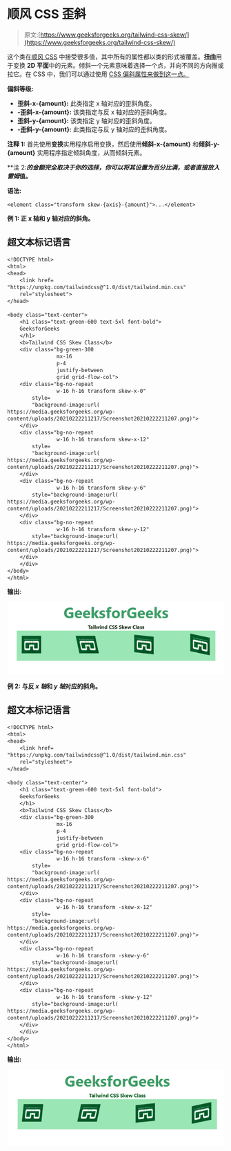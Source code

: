 # 顺风 CSS 歪斜

> 原文:[https://www.geeksforgeeks.org/tailwind-css-skew/](https://www.geeksforgeeks.org/tailwind-css-skew/)

这个类在[顺风 CSS](https://www.geeksforgeeks.org/css-tailwind-introduction/) 中接受很多值，其中所有的属性都以类的形式被覆盖。**扭曲**用于变换 **2D 平面**中的元素。倾斜一个元素意味着选择一个点，并向不同的方向推或拉它。在 CSS 中，我们可以通过使用 [CSS 偏斜属性来做到这一点。](https://www.geeksforgeeks.org/css-skew-function/)

**偏斜等级:**

*   **歪斜-x-{amount}:** 此类指定 x 轴对应的歪斜角度。
*   **-歪斜-x-{amount}:** 该类指定与反 x 轴对应的歪斜角度。
*   **歪斜-y-{amount}:** 该类指定 y 轴对应的歪斜角度。
*   **-歪斜-y-{amount}:** 此类指定与反 y 轴对应的歪斜角度。

**注释 1:** 首先使用**变换**实用程序启用变换，然后使用**倾斜-x-{amount}** 和**倾斜-y-{amount}** 实用程序指定倾斜角度，从而倾斜元素。

**注 2:****的金额完全取决于你的选择，你可以将其设置为百分比满，或者直接放入*雷姆*值。**

****语法:****

```
<element class="transform skew-{axis}-{amount}">...</element>
```

****例 1:** 正 x 轴和 y 轴对应的斜角。**

## **超文本标记语言**

```
<!DOCTYPE html>
<html>
<head>
    <link href=
"https://unpkg.com/tailwindcss@^1.0/dist/tailwind.min.css"
    rel="stylesheet">
</head>

<body class="text-center">
    <h1 class="text-green-600 text-5xl font-bold">
    GeeksforGeeks
    </h1>
    <b>Tailwind CSS Skew Class</b>
    <div class="bg-green-300
                mx-16
                p-4
                justify-between
                grid grid-flow-col">
    <div class="bg-no-repeat
                w-16 h-16 transform skew-x-0"
        style=
        "background-image:url(
https://media.geeksforgeeks.org/wp-content/uploads/20210222211217/Screenshot20210222211207.png)">
    </div>
    <div class="bg-no-repeat
                w-16 h-16 transform skew-x-12"
        style=
        "background-image:url(
https://media.geeksforgeeks.org/wp-content/uploads/20210222211217/Screenshot20210222211207.png)">
    </div>
    <div class="bg-no-repeat
                w-16 h-16 transform skew-y-6"
        style="background-image:url(
https://media.geeksforgeeks.org/wp-content/uploads/20210222211217/Screenshot20210222211207.png)">
    </div>
    <div class="bg-no-repeat
                w-16 h-16 transform skew-y-12"
        style="background-image:url(
https://media.geeksforgeeks.org/wp-content/uploads/20210222211217/Screenshot20210222211207.png)">
    </div>
    </div>
</body>
</html>
```

****输出:****

**![](img/4fb650d64ee5a0d4ce8221ff6a24e879.png)**

****例 2:** 与反 *x 轴*和 *y 轴*对应的斜角。**

## **超文本标记语言**

```
<!DOCTYPE html>
<html>
<head>
    <link href=
"https://unpkg.com/tailwindcss@^1.0/dist/tailwind.min.css"
    rel="stylesheet">
</head>

<body class="text-center">
    <h1 class="text-green-600 text-5xl font-bold">
    GeeksforGeeks
    </h1>
    <b>Tailwind CSS Skew Class</b>
    <div class="bg-green-300
                mx-16
                p-4
                justify-between
                grid grid-flow-col">
    <div class="bg-no-repeat
                w-16 h-16 transform -skew-x-6"
        style=
        "background-image:url(
https://media.geeksforgeeks.org/wp-content/uploads/20210222211217/Screenshot20210222211207.png)">
    </div>
    <div class="bg-no-repeat
                w-16 h-16 transform -skew-x-12"
        style=
        "background-image:url(
https://media.geeksforgeeks.org/wp-content/uploads/20210222211217/Screenshot20210222211207.png)">
    </div>
    <div class="bg-no-repeat
                w-16 h-16 transform -skew-y-6"
        style="background-image:url(
https://media.geeksforgeeks.org/wp-content/uploads/20210222211217/Screenshot20210222211207.png)">
    </div>
    <div class="bg-no-repeat
                w-16 h-16 transform -skew-y-12"
        style="background-image:url(
https://media.geeksforgeeks.org/wp-content/uploads/20210222211217/Screenshot20210222211207.png)">
    </div>
    </div>
</body>
</html>
```

****输出:****

**![](img/fbbee1e07363f851024f00bd6caebcf8.png)**